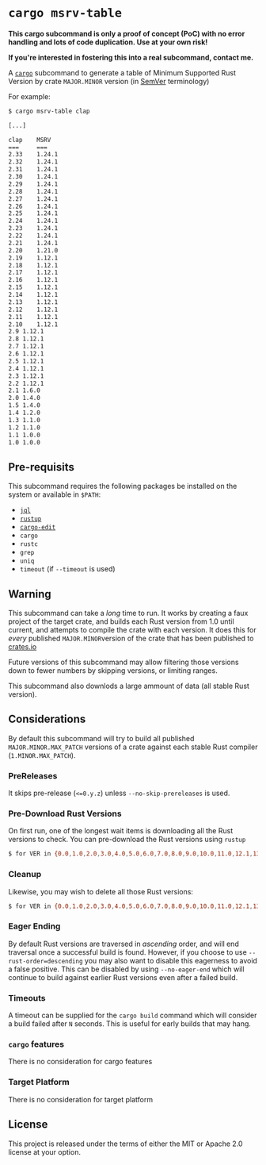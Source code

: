 # `cargo msrv-table`

**This cargo subcommand is only a proof of concept (PoC) with no error handling and lots of code duplication. Use at your own risk!**

**If you're interested in fostering this into a real subcommand, contact me.**

A [`cargo`](https://github.com/rust-lang/cargo) subcommand to generate a
table of Minimum Supported Rust Version by crate `MAJOR.MINOR` version
(in [SemVer](https://semver.org) terminology)

For example:

``` sh
$ cargo msrv-table clap

[...]

clap    MSRV
===     ===
2.33	1.24.1
2.32	1.24.1
2.31	1.24.1
2.30	1.24.1
2.29	1.24.1
2.28	1.24.1
2.27	1.24.1
2.26	1.24.1
2.25	1.24.1
2.24	1.24.1
2.23	1.24.1
2.22	1.24.1
2.21	1.24.1
2.20	1.21.0
2.19	1.12.1
2.18	1.12.1
2.17	1.12.1
2.16	1.12.1
2.15	1.12.1
2.14	1.12.1
2.13	1.12.1
2.12	1.12.1
2.11	1.12.1
2.10	1.12.1
2.9	1.12.1
2.8	1.12.1
2.7	1.12.1
2.6	1.12.1
2.5	1.12.1
2.4	1.12.1
2.3	1.12.1
2.2	1.12.1
2.1	1.6.0
2.0	1.4.0
1.5	1.4.0
1.4	1.2.0
1.3	1.1.0
1.2	1.1.0
1.1	1.0.0
1.0	1.0.0
```

## Pre-requisits

This subcommand requires the following packages be installed on the system or
available in `$PATH`:

* [`jql`](https://github.com/yamafaktory/jql)
* [`rustup`](https://github.com/rust-lang/rustup)
* [`cargo-edit`](https://github.com/killercup/cargo-edit)
* `cargo`
* `rustc`
* `grep`
* `uniq`
* `timeout` (if `--timeout` is used)

## Warning

This subcommand can take a *long* time to run. It works by creating a faux
project of the target crate, and builds each Rust version from 1.0 until
current, and attempts to compile the crate with each version. It does this for
*every* published `MAJOR.MINOR`version of the crate that has been published to [crates.io](https://crates.io)

Future versions of this subcommand may allow filtering those versions down to
fewer numbers by skipping versions, or limiting ranges.

This subcommand also downlods a large ammount of data (all stable Rust version).

## Considerations

By default this subcommand will try to build all published
`MAJOR.MINOR.MAX_PATCH` versions of a crate against each stable Rust compiler
(`1.MINOR.MAX_PATCH`).

### PreReleases

It skips pre-release (`<=0.y.z`) unless `--no-skip-prereleases` is used.

### Pre-Download Rust Versions

On first run, one of the longest wait items is downloading all the Rust versions
to check. You can pre-download the Rust versions using `rustup`

``` sh
$ for VER in {0.0,1.0,2.0,3.0,4.0,5.0,6.0,7.0,8.0,9.0,10.0,11.0,12.1,13.0,14.0,15.1,16.0,17.0,18.0,19.0,20.0,21.0,22.1,23.0,24.1,25.0,26.2,27.2,28.0,29.2,30.1,31.0,32.0,33.0,34.2,35.0,36.0,37.0,38.0,39.0,40.0,41.1}; do rustup install 1.$VER; done
```

### Cleanup

Likewise, you may wish to delete all those Rust versions:


``` sh
$ for VER in {0.0,1.0,2.0,3.0,4.0,5.0,6.0,7.0,8.0,9.0,10.0,11.0,12.1,13.0,14.0,15.1,16.0,17.0,18.0,19.0,20.0,21.0,22.1,23.0,24.1,25.0,26.2,27.2,28.0,29.2,30.1,31.0,32.0,33.0,34.2,35.0,36.0,37.0,38.0,39.0,40.0,41.1}; do rustup uninstall 1.$VER; done
```

### Eager Ending

By default Rust versions are traversed in *ascending* order, and will end
traversal once a successful build is found. However, if you choose to use
`--rust-order=descending` you may also want to disable this eagerness to avoid a
false positive. This can be disabled by using `--no-eager-end` which will 
continue to build against earlier Rust versions even after a failed build.

### Timeouts

A timeout can be supplied for the `cargo build` command which will consider a
build failed after `N` seconds. This is useful for early builds that may hang.

### `cargo` features

There is no consideration for cargo features

### Target Platform

There is no consideration for target platform

## License

This project is released under the terms of either the MIT or Apache 2.0 license at
your option.
